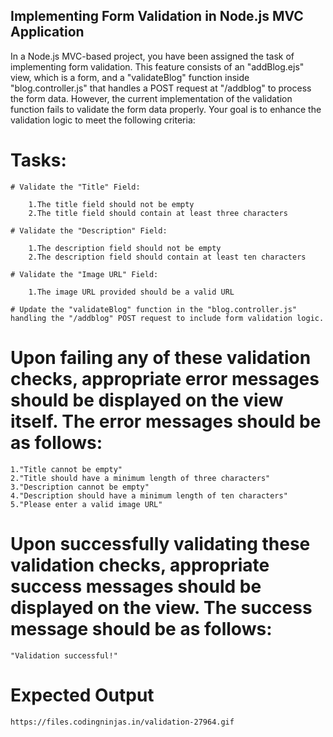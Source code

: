 ## Implementing Form Validation in Node.js MVC Application

In a Node.js MVC-based project, you have been assigned the task of implementing form validation. This feature consists of an "addBlog.ejs" view, which is a form, and a "validateBlog" function inside "blog.controller.js" that handles a POST request at "/addblog" to process the form data. However, the current implementation of the validation function fails to validate the form data properly. Your goal is to enhance the validation logic to meet the following criteria:

# Tasks:

    # Validate the "Title" Field:

        1.The title field should not be empty
        2.The title field should contain at least three characters

    # Validate the "Description" Field:

        1.The description field should not be empty
        2.The description field should contain at least ten characters

    # Validate the "Image URL" Field:

        1.The image URL provided should be a valid URL

    # Update the "validateBlog" function in the "blog.controller.js" handling the "/addblog" POST request to include form validation logic.

# Upon failing any of these validation checks, appropriate error messages should be displayed on the view itself. The error messages should be as follows:

    1."Title cannot be empty"
    2."Title should have a minimum length of three characters"
    3."Description cannot be empty"
    4."Description should have a minimum length of ten characters"
    5."Please enter a valid image URL"

# Upon successfully validating these validation checks, appropriate success messages should be displayed on the view. The success message should be as follows:

    "Validation successful!"

# Expected Output

    https://files.codingninjas.in/validation-27964.gif
